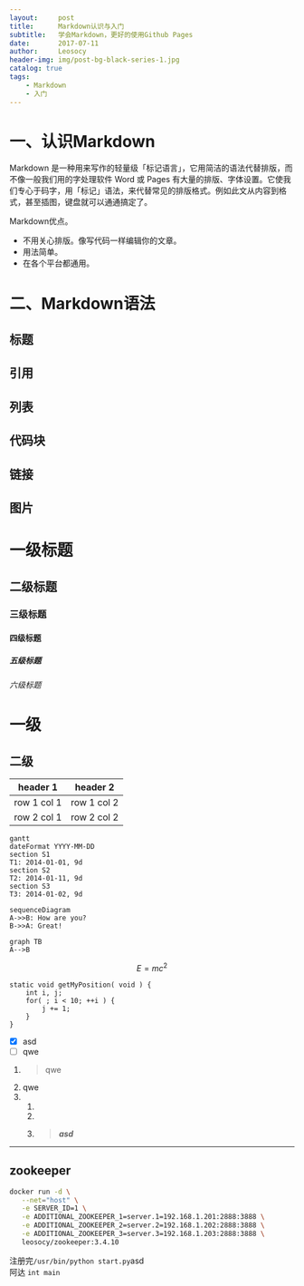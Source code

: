 ```yaml
---
layout:     post
title:      Markdown认识与入门
subtitle:   学会Markdown，更好的使用Github Pages
date:       2017-07-11
author:     Leosocy
header-img: img/post-bg-black-series-1.jpg
catalog: true
tags:
    - Markdown
    - 入门
---
```


# 一、认识Markdown
Markdown 是一种用来写作的轻量级「标记语言」，它用简洁的语法代替排版，而不像一般我们用的字处理软件 Word 或 Pages 有大量的排版、字体设置。它使我们专心于码字，用「标记」语法，来代替常见的排版格式。例如此文从内容到格式，甚至插图，键盘就可以通通搞定了。

Markdown优点。
- 不用关心排版。像写代码一样编辑你的文章。
- 用法简单。
- 在各个平台都通用。

# 二、Markdown语法
## 标题
## 引用
## 列表
## 代码块
## 链接
## 图片

# 一级标题
## 二级标题    
### 三级标题
#### 四级标题
##### 五级标题
###### 六级标题

一级
=============

二级
-

header 1 | header 2
---|---
row 1 col 1 | row 1 col 2
row 2 col 1 | row 2 col 2

```
gantt
dateFormat YYYY-MM-DD
section S1
T1: 2014-01-01, 9d
section S2
T2: 2014-01-11, 9d
section S3
T3: 2014-01-02, 9d
```

```
sequenceDiagram
A->>B: How are you?
B->>A: Great!
```

```
graph TB
A-->B
```

```math
E = mc^2
```


```
static void getMyPosition( void ) {
    int i, j;
    for( ; i < 10; ++i ) {
        j += 1;
    }
}
```
- [x] asd 
- [ ] qwe
1. > qwe
2. qwe
6. 
    1.
    1.
    1. > ***asd***

---
## zookeeper
```sh
docker run -d \
   --net="host" \
   -e SERVER_ID=1 \
   -e ADDITIONAL_ZOOKEEPER_1=server.1=192.168.1.201:2888:3888 \
   -e ADDITIONAL_ZOOKEEPER_2=server.2=192.168.1.202:2888:3888 \
   -e ADDITIONAL_ZOOKEEPER_3=server.3=192.168.1.203:2888:3888 \
   leosocy/zookeeper:3.4.10
```

注册完`/usr/bin/python start.py`asd  
阿达
`int main`
